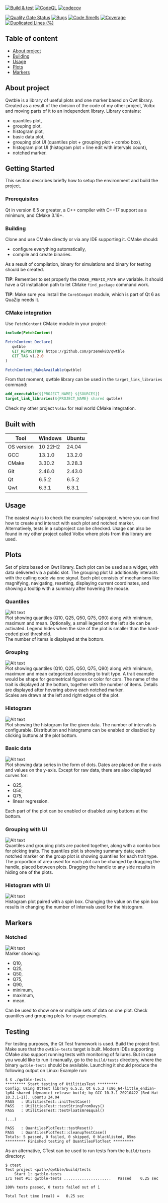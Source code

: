 [![Build & test](https://github.com/przemek83/qwtble/actions/workflows/buld-and-test.yml/badge.svg)](https://github.com/przemek83/qwtble/actions/workflows/buld-and-test.yml)
[![CodeQL](https://github.com/przemek83/qwtble/actions/workflows/codeql.yml/badge.svg)](https://github.com/przemek83/qwtble/actions/workflows/codeql.yml)
[![codecov](https://codecov.io/gh/przemek83/qwtble/graph/badge.svg?token=UJY24KQANL)](https://codecov.io/gh/przemek83/qwtble)

[![Quality Gate Status](https://sonarcloud.io/api/project_badges/measure?project=przemek83_qwtble&metric=alert_status)](https://sonarcloud.io/summary/new_code?id=przemek83_qwtble)
[![Bugs](https://sonarcloud.io/api/project_badges/measure?project=przemek83_qwtble&metric=bugs)](https://sonarcloud.io/summary/new_code?id=przemek83_qwtble)
[![Code Smells](https://sonarcloud.io/api/project_badges/measure?project=przemek83_qwtble&metric=code_smells)](https://sonarcloud.io/summary/new_code?id=przemek83_qwtble)
[![Coverage](https://sonarcloud.io/api/project_badges/measure?project=przemek83_qwtble&metric=coverage)](https://sonarcloud.io/summary/new_code?id=przemek83_qwtble)
[![Duplicated Lines (%)](https://sonarcloud.io/api/project_badges/measure?project=przemek83_qwtble&metric=duplicated_lines_density)](https://sonarcloud.io/summary/new_code?id=przemek83_qwtble)

## Table of content
- [About project](#about-project)
- [Building](#building)
- [Usage](#usage)
- [Plots](#plots)
- [Markers](#markers)

## About project
 Qwtble is a library of useful plots and one marker based on Qwt library. Created as a result of the division of the code of my other project, Volbx and moving parts of it to an independent library. Library contains:  
 + quantiles plot,
 + grouping plot,
 + histogram plot,
 + basic data plot,
 + grouping plot UI (quantiles plot + grouping plot + combo box),
 + histogram plot UI (histogram plot + line edit with intervals count),
 + notched marker.

## Getting Started
This section describes briefly how to setup the environment and build the project.

### Prerequisites
Qt in version 6.5 or greater, a C++ compiler with C++17 support as a minimum, and CMake 3.16+. 

### Building
Clone and use CMake directly or via any IDE supporting it. CMake should:
- configure everything automatically,
- compile and create binaries.

As a result of compilation, binary for simulations and binary for testing should be created.

**TIP**: Remember to set properly the `CMAKE_PREFIX_PATH` env variable. It should have a Qt installation path to let CMake `find_package` command work.  

**TIP**: Make sure you install the `Core5Compat` module, which is part of Qt 6 as QuaZip needs it.  

### CMake integration
Use `FetchContent` CMake module in your project:
```cmake
include(FetchContent)

FetchContent_Declare(
   qwtble
   GIT_REPOSITORY https://github.com/przemek83/qwtble
   GIT_TAG v1.2.0
)

FetchContent_MakeAvailable(qwtble)
```
From that moment, qwtble library can be used in the `target_link_libraries` command:
```cmake
add_executable(${PROJECT_NAME} ${SOURCES})
target_link_libraries(${PROJECT_NAME} shared qwtble)
```
Check my other project `Volbx` for real world CMake integration.

## Built with
| Tool |  Windows | Ubuntu |
| --- | --- | --- |
| OS version | 10 22H2 | 24.04 |
| GCC | 13.1.0 | 13.2.0 |
| CMake | 3.30.2 | 3.28.3 |
| Git | 2.46.0 | 2.43.0 |
| Qt | 6.5.2 | 6.5.2 |
| Qwt | 6.3.1 | 6.3.1 |

## Usage
The easiest way is to check the examples' subproject, where you can find how to create and interact with each plot and notched marker.  
Alternatively, tests in a subproject can be checked. Usage can also be found in my other project called Volbx where plots from this library are used.

## Plots
Set of plots based on Qwt library. Each plot can be used as a widget, with data delivered via a public slot. The grouping plot UI additionally interacts with the calling code via one signal. Each plot consists of mechanisms like magnifying, navigating, resetting, displaying current coordinates, and showing a tooltip with a summary after hovering the mouse.

### Quantiles
![Alt text](QuantilesPlot.png?raw=true "Quantiles Plot")  
Plot showing quantiles (Q10, Q25, Q50, Q75, Q90) along with minimum, maximum and mean. Optionally, a small legend on the left side can be activated. Legend hides when the size of the plot is smaller than the hard-coded pixel threshold.   
The number of items is displayed at the bottom.

### Grouping
![Alt text](GroupingPlot.png?raw=true "Grouping plot")  
Plot showing quantiles (Q10, Q25, Q50, Q75, Q90) along with minimum, maximum and mean categorized according to trait type. 
A trait example would be shape for geometrical figures or color for cars. The name of the trait is displayed at the bottom, together with the number of items. Details are displayed after hovering above each notched marker.  
Scales are drawn at the left and right edges of the plot.

### Histogram
![Alt text](HistogramPlot.png?raw=true "Histogram plot")  
Plot showing the histogram for the given data. The number of intervals is configurable. Distribution and histograms can be enabled or disabled by clicking buttons at the plot bottom.

### Basic data
![Alt text](BasicDataPlot.png?raw=true "Basic data plot")  
Plot showing data series in the form of dots. Dates are placed on the x-axis and values on the y-axis. Except for raw data, there are also displayed curves for:
+ Q25,
+ Q50,
+ Q75,
+ linear regression.

Each part of the plot can be enabled or disabled using buttons at the bottom.

### Grouping with UI
![Alt text](GroupingPlotUI.png?raw=true "Grouping with UI")  
Quantiles and grouping plots are packed together, along with a combo box for picking traits. The quantiles plot is showing summary data; each notched marker on the group plot is showing quantiles for each trait type. The proportion of area used for each plot can be changed by dragging the handle, placed between plots. Dragging the handle to any side results in hiding one of the plots.

### Histogram with UI
![Alt text](QuantilesPlotUI.png?raw=true "Histogram with UI")  
Histogram plot paired with a spin box. Changing the value on the spin box results in changing the number of intervals used for the histogram.

## Markers
### Notched
![Alt text](NotchedMarker.png?raw=true "Notched marker")  
Marker showing:
+ Q10,
+ Q25,
+ Q50,
+ Q75,
+ Q90,
+ minimum,
+ maximum,
+ mean.

Can be used to show one or multiple sets of data on one plot. Check quantiles and grouping plots for usage examples. 

## Testing
For testing purposes, the Qt Test framework is used. Build the project first. Make sure that the `qwtble-tests` target is built. Modern IDEs supporting CMake also support running tests with monitoring of failures. But in case you would like to run it manually, go to the `build/tests` directory, where the⁣ binary `qwtble-tests` should be available. Launching it should produce the following output on Linux:
Example run:
```
$ $ ./qwtble-tests
********* Start testing of UtilitiesTest *********
Config: Using QtTest library 6.5.2, Qt 6.5.2 (x86_64-little_endian-lp64 shared (dynamic) release build; by GCC 10.3.1 20210422 (Red Hat 10.3.1-1)), ubuntu 24.04
PASS   : UtilitiesTest::initTestCase()
PASS   : UtilitiesTest::testStringFromDays()
PASS   : UtilitiesTest::testFloatsAreEqual()

(...)

PASS   : QuantilesPlotTest::testReset()
PASS   : QuantilesPlotTest::cleanupTestCase()
Totals: 5 passed, 0 failed, 0 skipped, 0 blacklisted, 85ms
********* Finished testing of QuantilesPlotTest *********

```
As an alternative, CTest can be used to run tests from the `build/tests` directory:
```
$ ctest
Test project <path>/qwtble/build/tests
    Start 1: qwtble-tests
1/1 Test #1: qwtble-tests .....................   Passed    0.25 sec

100% tests passed, 0 tests failed out of 1

Total Test time (real) =   0.25 sec

```
